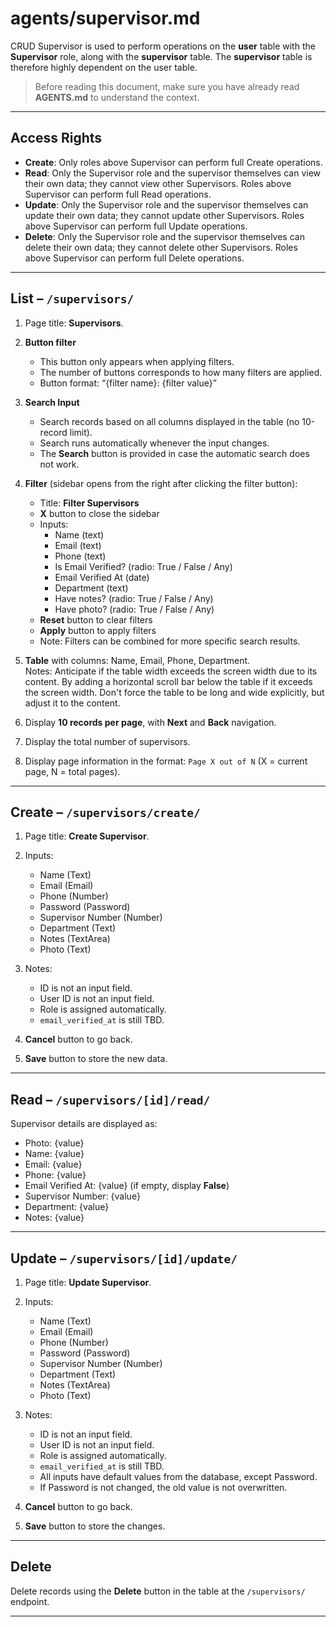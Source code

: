# agents/supervisor.md 

CRUD Supervisor is used to perform operations on the **user** table with the **Supervisor** role, along with the **supervisor** table. The **supervisor** table is therefore highly dependent on the user table.

> Before reading this document, make sure you have already read **AGENTS.md** to understand the context.

---

## Access Rights
* **Create**: Only roles above Supervisor can perform full Create operations.  
* **Read**: Only the Supervisor role and the supervisor themselves can view their own data; they cannot view other Supervisors. Roles above Supervisor can perform full Read operations.  
* **Update**: Only the Supervisor role and the supervisor themselves can update their own data; they cannot update other Supervisors. Roles above Supervisor can perform full Update operations.  
* **Delete**: Only the Supervisor role and the supervisor themselves can delete their own data; they cannot delete other Supervisors. Roles above Supervisor can perform full Delete operations.  

---

## List – `/supervisors/`

1. Page title: **Supervisors**.  

2. **Button filter**
   * This button only appears when applying filters.
   * The number of buttons corresponds to how many filters are applied.
   * Button format: “{filter name}: {filter value}”

3. **Search Input**  
   * Search records based on all columns displayed in the table (no 10-record limit).  
   * Search runs automatically whenever the input changes.  
   * The **Search** button is provided in case the automatic search does not work.

4. **Filter** (sidebar opens from the right after clicking the filter button):  
   * Title: **Filter Supervisors**  
   * **X** button to close the sidebar  
   * Inputs:  
     * Name (text)  
     * Email (text)  
     * Phone (text)  
     * Is Email Verified? (radio: True / False / Any)  
     * Email Verified At (date)  
     * Department (text)  
     * Have notes? (radio: True / False / Any)  
     * Have photo? (radio: True / False / Any)  
   * **Reset** button to clear filters  
   * **Apply** button to apply filters  
   * Note: Filters can be combined for more specific search results.  

5. **Table** with columns: Name, Email, Phone, Department.  
Notes: Anticipate if the table width exceeds the screen width due to its content. By adding a horizontal scroll bar below the table if it exceeds the screen width. Don't force the table to be long and wide explicitly, but adjust it to the content.

6. Display **10 records per page**, with **Next** and **Back** navigation.  

7. Display the total number of supervisors.  

8. Display page information in the format: `Page X out of N` (X = current page, N = total pages).  

---

## Create – `/supervisors/create/`

1. Page title: **Create Supervisor**.  

2. Inputs:  
   * Name (Text)  
   * Email (Email)  
   * Phone (Number)  
   * Password (Password)  
   * Supervisor Number (Number)  
   * Department (Text)  
   * Notes (TextArea)  
   * Photo (Text)  

3. Notes:  
   * ID is not an input field.  
   * User ID is not an input field.  
   * Role is assigned automatically.  
   * `email_verified_at` is still TBD.  

4. **Cancel** button to go back.  

5. **Save** button to store the new data.  

---

## Read – `/supervisors/[id]/read/`

Supervisor details are displayed as:  
* Photo: {value}  
* Name: {value}  
* Email: {value}  
* Phone: {value}  
* Email Verified At: {value} (if empty, display **False**)  
* Supervisor Number: {value}  
* Department: {value}  
* Notes: {value}  

---

## Update – `/supervisors/[id]/update/`

1. Page title: **Update Supervisor**.  

2. Inputs:  
   * Name (Text)  
   * Email (Email)  
   * Phone (Number)  
   * Password (Password)  
   * Supervisor Number (Number)  
   * Department (Text)  
   * Notes (TextArea)  
   * Photo (Text)  

3. Notes:  
   * ID is not an input field.  
   * User ID is not an input field.  
   * Role is assigned automatically.  
   * `email_verified_at` is still TBD.  
   * All inputs have default values from the database, except Password.  
   * If Password is not changed, the old value is not overwritten.  

4. **Cancel** button to go back.  

5. **Save** button to store the changes.  

---

## Delete

Delete records using the **Delete** button in the table at the `/supervisors/` endpoint.  

---
